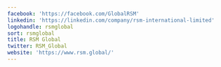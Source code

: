 ```yaml
---
facebook: 'https://facebook.com/GlobalRSM'
linkedin: 'https://linkedin.com/company/rsm-international-limited'
logohandle: rsmglobal
sort: rsmglobal
title: RSM Global
twitter: RSM_Global
website: 'https://www.rsm.global/'
---
```

